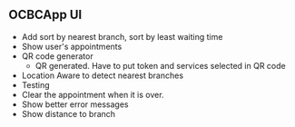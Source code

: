 OCBCApp UI
---

- Add sort by nearest branch, sort by least waiting time
- Show user's appointments
- QR code generator
  - QR generated. Have to put token and services selected in QR code
- Location Aware to detect nearest branches
- Testing
- Clear the appointment when it is over.
- Show better error messages
- Show distance to branch

